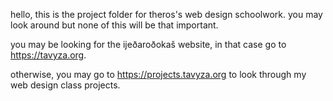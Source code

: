 hello, this is the project folder for theros's web design schoolwork. you may look around but none of this will be that important.

you may be looking for the ijeðaroðokaš website, in that case go to https://tavyza.org.

otherwise, you may go to https://projects.tavyza.org to look through my web design class projects.
